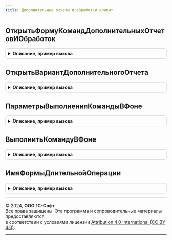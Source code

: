 ```yaml
---
title: Дополнительные отчеты и обработки клиент
---
```



## ОткрытьФормуКомандДополнительныхОтчетовИОбработок
<details style="margin: 1em 0; padding: 0.5em; border: 1px solid #ccc; border-radius: 6px;">

<summary style="font-weight: bold; cursor: pointer;">Описание, пример вызова</summary>

```bsl

// Открывает форму с доступными командами.
//
// Параметры:
//   ПараметрКоманды - Произвольный - передается "как есть" из параметров обработчика команды.
//   ПараметрыВыполненияКоманды - ПараметрыВыполненияКоманды - передается "как есть" из параметров обработчика команды.
//   Вид - Строка - вид обработки, который можно получить из серии функций:
//       ДополнительныеОтчетыИОбработкиКлиентСервер.ВидОбработки<...>.
//   ИмяРаздела - Строка - имя раздела командного интерфейса, из которого вызывается команда.
//
Процедура ОткрытьФормуКомандДополнительныхОтчетовИОбработок(ПараметрКоманды, ПараметрыВыполненияКоманды, Вид, ИмяРаздела = "") Экспорт
```

Пример вызова
```bsl
ДополнительныеОтчетыИОбработкиКлиент.ОткрытьФормуКомандДополнительныхОтчетовИОбработок(ПараметрКоманды, ПараметрыВыполненияКоманды, Вид, ИмяРаздела);
```
</details>

## ОткрытьВариантДополнительногоОтчета
<details style="margin: 1em 0; padding: 0.5em; border: 1px solid #ccc; border-radius: 6px;">

<summary style="font-weight: bold; cursor: pointer;">Описание, пример вызова</summary>

```bsl

// Открывает форму дополнительного отчета с заданным вариантом.
//
// Параметры:
//   ДополнительныйОтчет - СправочникСсылка.ДополнительныеОтчетыИОбработки
//   КлючВарианта - Строка - имя варианта дополнительного отчета.
//
Процедура ОткрытьВариантДополнительногоОтчета(ДополнительныйОтчет, КлючВарианта) Экспорт
```

Пример вызова
```bsl
ДополнительныеОтчетыИОбработкиКлиент.ОткрытьВариантДополнительногоОтчета(ДополнительныйОтчет, КлючВарианта) 
```
</details>

## ПараметрыВыполненияКомандыВФоне
<details style="margin: 1em 0; padding: 0.5em; border: 1px solid #ccc; border-radius: 6px;">

<summary style="font-weight: bold; cursor: pointer;">Описание, пример вызова</summary>

```bsl

// Возвращает пустую структуру параметров выполнения команды в фоне.
//
// Параметры:
//   Ссылка - СправочникСсылка.ДополнительныеОтчетыИОбработки - ссылка выполняемой дополнительной обработки или отчета.
//
// Возвращаемое значение:
//   Структура - шаблон параметров выполнения команды в фоне:
//      * ДополнительнаяОбработкаСсылка - СправочникСсылка.ДополнительныеОтчетыИОбработки - передается "как есть" из
//                                                                                          параметров формы.
//      * СопровождающийТекст - Строка - текст длительной операции.
//      * ОбъектыНазначения - Массив - ссылки объектов, для которых выполняется команда.
//          Используется для назначаемых дополнительных обработок.
//      * СозданныеОбъекты - Массив - ссылки объектов, созданных в процессе выполнения команды.
//          Используется для назначаемых дополнительных обработок вида "Создание связанных объектов".
//      * ФормаВладелец - ФормаКлиентскогоПриложения - форма объекта или списка, из которой была вызвана команда.
//
Функция ПараметрыВыполненияКомандыВФоне(Ссылка) Экспорт
```

Пример вызова
```bsl
Результат = ДополнительныеОтчетыИОбработкиКлиент.ПараметрыВыполненияКомандыВФоне(Ссылка) 
```
</details>

## ВыполнитьКомандуВФоне
<details style="margin: 1em 0; padding: 0.5em; border: 1px solid #ccc; border-radius: 6px;">

<summary style="font-weight: bold; cursor: pointer;">Описание, пример вызова</summary>

```bsl

// Выполняет команду ИдентификаторКоманды в фоне с помощью механизма длительных операций.
// Для использования в формах внешних отчетов и обработок.
//
// Параметры:
//   ИдентификаторКоманды - Строка - имя команды, как оно задано в функции СведенияОВнешнейОбработке модуля объекта.
//   ПараметрыКоманды - Структура - параметры выполнения команды.
//       Состав параметров описан в функции ПараметрыВыполненияКомандыВФоне.
//       Также включает в себя служебный параметр, зарезервированный подсистемой:
//         * ИдентификаторКоманды - Строка - имя выполняемой команды. Соответствует параметру ИдентификаторКоманды.
//       Помимо стандартных параметров может содержать пользовательские для использования в обработчике команды.
//       При добавлении собственных параметров рекомендуется использовать префикс в их именах,
//       исключающий конфликты со стандартными параметрами, например "Контекст...".
//   Обработчик - см. ДлительныеОперацииКлиент.ОжидатьЗавершение.ОповещениеОЗавершении
//
// Пример:
//	&НаКлиенте
//	Процедура ОбработчикКоманды(Команда)
//		ПараметрыКоманды = ДополнительныеОтчетыИОбработкиКлиент.ПараметрыВыполненияКомандыВФоне(Параметры.ДополнительнаяОбработкаСсылка);
//		ПараметрыКоманды.СопровождающийТекст = НСтр("ru = 'Выполняется команда...'");
//		Обработчик = Новый ОписаниеОповещения("<ИмяЭкспортнойПроцедуры>", ЭтотОбъект);
//		ДополнительныеОтчетыИОбработкиКлиент.ВыполнитьКомандуВФоне(Команда.Имя, ПараметрыКоманды, Обработчик);
//	КонецПроцедуры
//
Процедура ВыполнитьКомандуВФоне(Знач ИдентификаторКоманды, Знач ПараметрыКоманды, Знач Обработчик) Экспорт
```

Пример вызова
```bsl
ДополнительныеОтчетыИОбработкиКлиент.ВыполнитьКомандуВФоне(ИдентификаторКоманды, ПараметрыКоманды, Обработчик) 
```
</details>

## ИмяФормыДлительнойОперации
<details style="margin: 1em 0; padding: 0.5em; border: 1px solid #ccc; border-radius: 6px;">

<summary style="font-weight: bold; cursor: pointer;">Описание, пример вызова</summary>

```bsl

// Устарела. Следует использовать обработчик оповещения
// (смотри параметр Обработчик в процедуре ВыполнитьКомандуВФоне)
// вместо использования события ОбработкаВыбора формы владельца совместно с анализом источника:
// ИсточникВыбора.ИмяФормы = ДополнительныеОтчетыИОбработкиКлиент.ИмяФормыДлительнойОперации().
//
// Возвращает имя формы для идентификации результата выполнения длительной операции.
//
// Возвращаемое значение:
//   Строка - см. ВыполнитьКомандуВФоне.
//
Функция ИмяФормыДлительнойОперации() Экспорт
```

Пример вызова
```bsl
Результат = ДополнительныеОтчетыИОбработкиКлиент.ИмяФормыДлительнойОперации() 
```
</details>

---

© 2024, **ООО 1С-Софт**  
Все права защищены. Эта программа и сопроводительные материалы предоставляются  
в соответствии с условиями лицензии [Attribution 4.0 International (CC BY 4.0)](https://creativecommons.org/licenses/by/4.0/legalcode).

---
